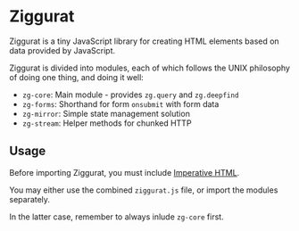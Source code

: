 # Ziggurat

Ziggurat is a tiny JavaScript library for creating HTML elements
based on data provided by JavaScript.

Ziggurat is divided into modules, each of which follows the UNIX philosophy
of doing one thing, and doing it well:
- `zg-core`: Main module - provides `zg.query` and `zg.deepfind`
- `zg-forms`: Shorthand for form `onsubmit` with form data
- `zg-mirror`: Simple state management solution
- `zg-stream`: Helper methods for chunked HTTP 

## Usage

Before importing Ziggurat, you must include [Imperative HTML](https://www.npmjs.com/package/imperative-html).

You may either use the combined `ziggurat.js` file, or import the modules separately.

In the latter case, remember to always inlude `zg-core` first.
